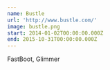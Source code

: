 ```yaml
---
name: Bustle
url: 'http://www.bustle.com/'
image: bustle.png
start: 2014-01-02T00:00:00.000Z
end: 2015-10-31T00:00:00.000Z
---
```

FastBoot, Glimmer
